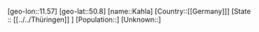﻿---
location: [50.8,11.57]
type: City
tags:
- geo/City


SpocWebEntityId: 31250
isDeleted: false
confidential: public

---
[geo-lon::11.57]
[geo-lat::50.8]
[name::Kahla]
[Country::[[Germany]]]
[State :: [[../../Thüringen]] ]
[Population::]
[Unknown::]

